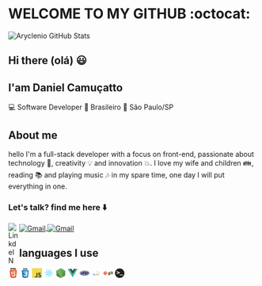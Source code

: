 # WELCOME TO MY GITHUB :octocat:
![Aryclenio GitHub Stats](https://github-readme-stats.vercel.app/api?username=danielcamucatto&show_icons=true)
## Hi there (olá) :smiley:
## I'am Daniel Camuçatto 

:computer:  Software Developer  :house_with_garden: Brasileiro :city_sunset: São Paulo/SP

## About me 
hello I'm a full-stack developer with a focus on front-end, passionate about technology :iphone:, creativity :bulb: and innovation :collision:. I love my wife and children :family:, reading :books: and playing music :notes: in my spare time, one day I will put everything in one.


### Let's talk? find me here :arrow_down:

<a target="_blank" href="https://www.linkedin.com/in/danielcamucatto/" title = 'linkedin'>
  <img align="left" alt="LinkdeIN" width="22px" src="https://cdn.jsdelivr.net/npm/simple-icons@v3/icons/linkedin.svg" />
</a> 
<a target="_blank" href="mailto:daniel.camucatto@gmail.com" title = 'gmail'>
  <img align="center" alt="Gmail" width="22px" src="https://cdn.jsdelivr.net/npm/simple-icons@v3/icons/gmail.svg" />
</a>
<a target="_blank" href="https://twitter.com/danielcamucatto" title = 'twitter'>
  <img align="center" alt="Gmail" width="22px" src="https://cdn.jsdelivr.net/npm/simple-icons@v3/icons/twitter.svg" />
</a>

<h2>languages I use</h2>
<code><img height="20" src="https://raw.githubusercontent.com/github/explore/80688e429a7d4ef2fca1e82350fe8e3517d3494d/topics/html/html.png"></code>
<code><img height="20" src="https://raw.githubusercontent.com/github/explore/80688e429a7d4ef2fca1e82350fe8e3517d3494d/topics/css/css.png"></code>
<code><img height="20" src="https://raw.githubusercontent.com/github/explore/80688e429a7d4ef2fca1e82350fe8e3517d3494d/topics/javascript/javascript.png"></code>
<code><img height="20" src="https://raw.githubusercontent.com/github/explore/80688e429a7d4ef2fca1e82350fe8e3517d3494d/topics/react/react.png"></code>
<code><img height="20" src="https://raw.githubusercontent.com/github/explore/80688e429a7d4ef2fca1e82350fe8e3517d3494d/topics/nodejs/nodejs.png"></code>
<code><img height="20" src="https://raw.githubusercontent.com/github/explore/80688e429a7d4ef2fca1e82350fe8e3517d3494d/topics/vue/vue.png"></code>
<code><img height="20" src="https://raw.githubusercontent.com/github/explore/80688e429a7d4ef2fca1e82350fe8e3517d3494d/topics/php/php.png"></code>
<code><img height="20" src="https://raw.githubusercontent.com/github/explore/80688e429a7d4ef2fca1e82350fe8e3517d3494d/topics/mysql/mysql.png"></code>
<code><img height="20" src="https://raw.githubusercontent.com/github/explore/80688e429a7d4ef2fca1e82350fe8e3517d3494d/topics/git/git.png"></code>
<code><img height="20" src="https://raw.githubusercontent.com/github/explore/80688e429a7d4ef2fca1e82350fe8e3517d3494d/topics/terminal/terminal.png"></code>
